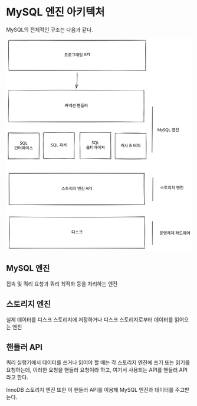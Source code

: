# MySQL 엔진 아키텍처

MySQL의 전체적인 구조는 다음과 같다.

<img src="../../../.gitbook/assets/file.drawing.svg" alt="" class="gitbook-drawing">

## MySQL 엔진

접속 및 쿼리 요청과 쿼리 최적화 등을 처리하는 엔진

## 스토리지 엔진

실제 데이터를 디스크 스토리지에 저장하거나 디스크 스토리지로부터 데이터를 읽어오는 엔진

## 핸들러 API

쿼리 실행기에서 데이터를 쓰거나 읽어야 할 때는 각 스토리지 엔진에 쓰기 또는 읽기를 요청하는데, 이러한 요청을 핸들러 요청이라 하고, 여기서 사용되는 API를 핸들러 API라고 한다.

InnoDB 스토리지 엔진 또한 이 핸들러 API를 이용해 MySQL 엔진과 데이터를 주고받는다.
